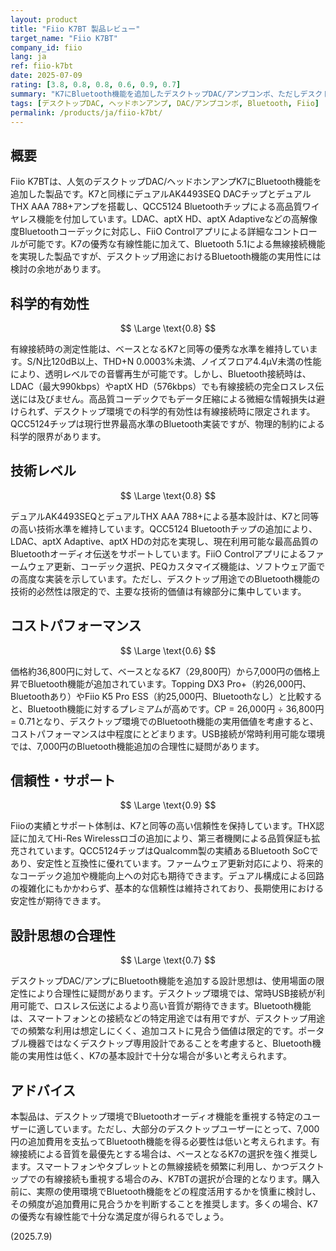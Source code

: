 ```yaml
---
layout: product
title: "Fiio K7BT 製品レビュー"
target_name: "Fiio K7BT"
company_id: fiio
lang: ja
ref: fiio-k7bt
date: 2025-07-09
rating: [3.8, 0.8, 0.8, 0.6, 0.9, 0.7]
summary: "K7にBluetooth機能を追加したデスクトップDAC/アンプコンボ、ただしデスクトップでのBluetooth実装の必要性は疑問"
tags: [デスクトップDAC, ヘッドホンアンプ, DAC/アンプコンボ, Bluetooth, Fiio]
permalink: /products/ja/fiio-k7bt/
---
```


## 概要

Fiio K7BTは、人気のデスクトップDAC/ヘッドホンアンプK7にBluetooth機能を追加した製品です。K7と同様にデュアルAK4493SEQ DACチップとデュアルTHX AAA 788+アンプを搭載し、QCC5124 Bluetoothチップによる高品質ワイヤレス機能を付加しています。LDAC、aptX HD、aptX Adaptiveなどの高解像度Bluetoothコーデックに対応し、FiiO Controlアプリによる詳細なコントロールが可能です。K7の優秀な有線性能に加えて、Bluetooth 5.1による無線接続機能を実現した製品ですが、デスクトップ用途におけるBluetooth機能の実用性には検討の余地があります。

## 科学的有効性

$$ \Large \text{0.8} $$

有線接続時の測定性能は、ベースとなるK7と同等の優秀な水準を維持しています。S/N比120dB以上、THD+N 0.0003%未満、ノイズフロア4.4μV未満の性能により、透明レベルでの音響再生が可能です。しかし、Bluetooth接続時は、LDAC（最大990kbps）やaptX HD（576kbps）でも有線接続の完全ロスレス伝送には及びません。高品質コーデックでもデータ圧縮による微細な情報損失は避けられず、デスクトップ環境での科学的有効性は有線接続時に限定されます。QCC5124チップは現行世界最高水準のBluetooth実装ですが、物理的制約による科学的限界があります。

## 技術レベル

$$ \Large \text{0.8} $$

デュアルAK4493SEQとデュアルTHX AAA 788+による基本設計は、K7と同等の高い技術水準を維持しています。QCC5124 Bluetoothチップの追加により、LDAC、aptX Adaptive、aptX HDの対応を実現し、現在利用可能な最高品質のBluetoothオーディオ伝送をサポートしています。FiiO Controlアプリによるファームウェア更新、コーデック選択、PEQカスタマイズ機能は、ソフトウェア面での高度な実装を示しています。ただし、デスクトップ用途でのBluetooth機能の技術的必然性は限定的で、主要な技術的価値は有線部分に集中しています。

## コストパフォーマンス

$$ \Large \text{0.6} $$

価格約36,800円に対して、ベースとなるK7（29,800円）から7,000円の価格上昇でBluetooth機能が追加されています。Topping DX3 Pro+（約26,000円、Bluetoothあり）やFiio K5 Pro ESS（約25,000円、Bluetoothなし）と比較すると、Bluetooth機能に対するプレミアムが高めです。CP = 26,000円 ÷ 36,800円 = 0.71となり、デスクトップ環境でのBluetooth機能の実用価値を考慮すると、コストパフォーマンスは中程度にとどまります。USB接続が常時利用可能な環境では、7,000円のBluetooth機能追加の合理性に疑問があります。

## 信頼性・サポート

$$ \Large \text{0.9} $$

Fiioの実績とサポート体制は、K7と同等の高い信頼性を保持しています。THX認証に加えてHi-Res Wirelessロゴの追加により、第三者機関による品質保証も拡充されています。QCC5124チップはQualcomm製の実績あるBluetooth SoCであり、安定性と互換性に優れています。ファームウェア更新対応により、将来的なコーデック追加や機能向上への対応も期待できます。デュアル構成による回路の複雑化にもかかわらず、基本的な信頼性は維持されており、長期使用における安定性が期待できます。

## 設計思想の合理性

$$ \Large \text{0.7} $$

デスクトップDAC/アンプにBluetooth機能を追加する設計思想は、使用場面の限定性により合理性に疑問があります。デスクトップ環境では、常時USB接続が利用可能で、ロスレス伝送によるより高い音質が期待できます。Bluetooth機能は、スマートフォンとの接続などの特定用途では有用ですが、デスクトップ用途での頻繁な利用は想定しにくく、追加コストに見合う価値は限定的です。ポータブル機器ではなくデスクトップ専用設計であることを考慮すると、Bluetooth機能の実用性は低く、K7の基本設計で十分な場合が多いと考えられます。

## アドバイス

本製品は、デスクトップ環境でBluetoothオーディオ機能を重視する特定のユーザーに適しています。ただし、大部分のデスクトップユーザーにとって、7,000円の追加費用を支払ってBluetooth機能を得る必要性は低いと考えられます。有線接続による音質を最優先とする場合は、ベースとなるK7の選択を強く推奨します。スマートフォンやタブレットとの無線接続を頻繁に利用し、かつデスクトップでの有線接続も重視する場合のみ、K7BTの選択が合理的となります。購入前に、実際の使用環境でBluetooth機能をどの程度活用するかを慎重に検討し、その頻度が追加費用に見合うかを判断することを推奨します。多くの場合、K7の優秀な有線性能で十分な満足度が得られるでしょう。

(2025.7.9)